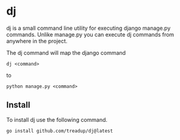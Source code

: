 # dj
dj is a small command line utility for executing django manage.py
commands. Unlike manage.py you can execute dj commands from anywhere
in the project.

The dj command will map the django command

    dj <command>

to

    python manage.py <command>

## Install
To install dj use the following command.

    go install github.com/treadup/dj@latest
